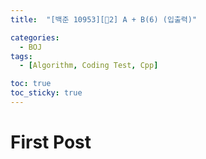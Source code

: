 ```yaml
---
title:  "[백준 10953][🤎2] A + B(6) (입출력)" 

categories:
  - BOJ
tags:
  - [Algorithm, Coding Test, Cpp]

toc: true
toc_sticky: true
---
```


# First Post